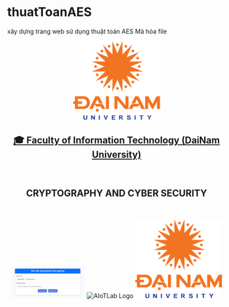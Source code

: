 # thuatToanAES
xây dựng trang web sử dụng thuật toán AES Mã hóa file

<p align="center">
        <img src="logo-dnu.png" alt="DaiNam University Logo" width="200"/>
    </p>

<h2 align="center">
    <a href="https://dainam.edu.vn/vi/khoa-cong-nghe-thong-tin">
    🎓 Faculty of Information Technology (DaiNam University)
    </a>
</h2>
<br>
<h2 align="center">
   CRYPTOGRAPHY AND CYBER SECURITY
</h2>
<br>
<div align="center">
    <p align="center">
        <img src="mahoa.png" alt="AIoTLab Logo" width="170"/>
        <img src="fitdnu_logo.png" alt="AIoTLab Logo" width="180"/>
        <img src="logo-dnu.png" alt="DaiNam University Logo" width="200"/>
    </p>
</div>
